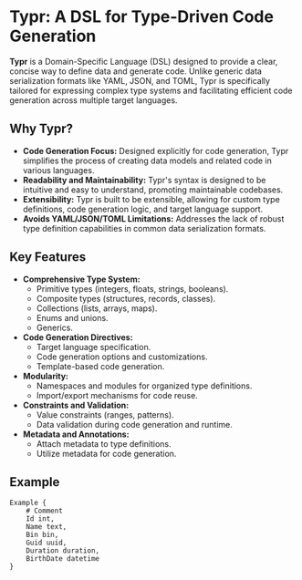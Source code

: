 # Typr: A DSL for Type-Driven Code Generation

**Typr** is a Domain-Specific Language (DSL) designed to provide a clear, concise way to define data and generate code. Unlike generic data serialization formats like YAML, JSON, and TOML, Typr is specifically tailored for expressing complex type systems and facilitating efficient code generation across multiple target languages.

## Why Typr?

* **Code Generation Focus:** Designed explicitly for code generation, Typr simplifies the process of creating data models and related code in various languages.
* **Readability and Maintainability:** Typr's syntax is designed to be intuitive and easy to understand, promoting maintainable codebases.
* **Extensibility:** Typr is built to be extensible, allowing for custom type definitions, code generation logic, and target language support.
* **Avoids YAML/JSON/TOML Limitations:** Addresses the lack of robust type definition capabilities in common data serialization formats.

## Key Features

* **Comprehensive Type System:**
    * Primitive types (integers, floats, strings, booleans).
    * Composite types (structures, records, classes).
    * Collections (lists, arrays, maps).
    * Enums and unions.
    * Generics.
* **Code Generation Directives:**
    * Target language specification.
    * Code generation options and customizations.
    * Template-based code generation.
* **Modularity:**
    * Namespaces and modules for organized type definitions.
    * Import/export mechanisms for code reuse.
* **Constraints and Validation:**
    * Value constraints (ranges, patterns).
    * Data validation during code generation and runtime.
* **Metadata and Annotations:**
    * Attach metadata to type definitions.
    * Utilize metadata for code generation.

## Example

```typr
Example {
    # Comment
    Id int,
    Name text,
    Bin bin,
    Guid uuid,
    Duration duration,
    BirthDate datetime
}
```
